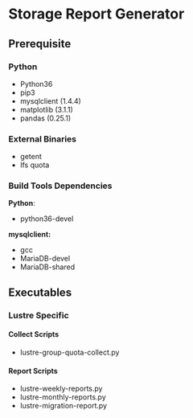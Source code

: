# Storage Report Generator

## Prerequisite

### Python

* Python36
* pip3 
* mysqlclient (1.4.4)
* matplotlib (3.1.1)
* pandas (0.25.1)

### External Binaries

* getent
* lfs quota

### Build Tools Dependencies

__Python__:  

* python36-devel

__mysqlclient:__  

* gcc
* MariaDB-devel
* MariaDB-shared

## Executables

### Lustre Specific

#### Collect Scripts

* lustre-group-quota-collect.py

#### Report Scripts

* lustre-weekly-reports.py
* lustre-monthly-reports.py
* lustre-migration-report.py
